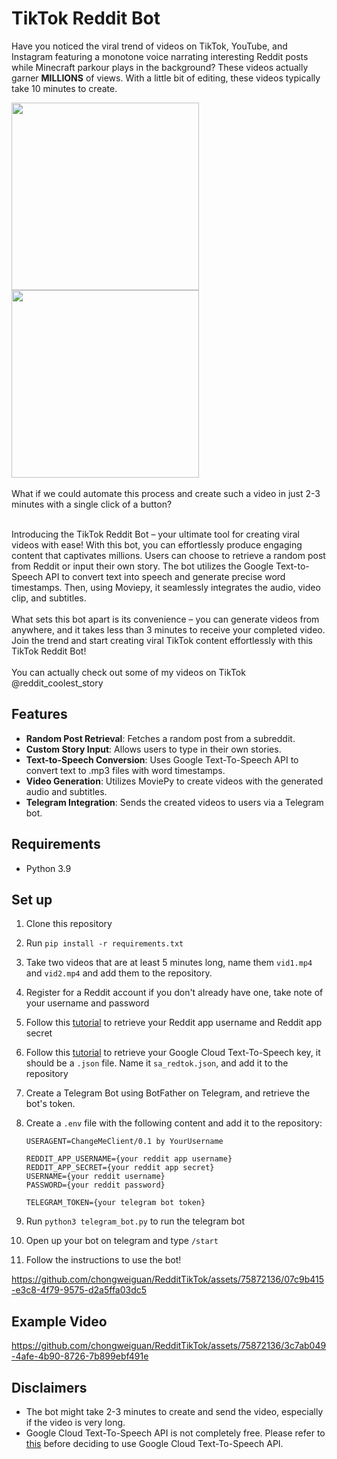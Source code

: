 # TikTok Reddit Bot

Have you noticed the viral trend of videos on TikTok, YouTube, and Instagram featuring a monotone voice narrating interesting Reddit posts while Minecraft parkour plays in the background? These videos actually garner **MILLIONS** of views. With a little bit of editing, these videos typically take 10 minutes to create. 

<img src="https://github.com/chongweiguan/RedditTikTok/assets/75872136/7c8a27c0-55a0-40c8-b34c-80103a749136" width="300"/>
<img src="https://github.com/chongweiguan/RedditTikTok/assets/75872136/c06bcf72-6522-4914-9030-7bbbaf92d74a" width="300"/>

<br>
<br>
What if we could automate this process and create such a video in just 2-3 minutes with a single click of a button?
<br>
<br>

Introducing the TikTok Reddit Bot – your ultimate tool for creating viral videos with ease! With this bot, you can effortlessly produce engaging content that captivates millions. Users can choose to retrieve a random post from Reddit or input their own story. The bot utilizes the Google Text-to-Speech API to convert text into speech and generate precise word timestamps. Then, using Moviepy, it seamlessly integrates the audio, video clip, and subtitles.
<br>
<br>
What sets this bot apart is its convenience – you can generate videos from anywhere, and it takes less than 3 minutes to receive your completed video. Join the trend and start creating viral TikTok content effortlessly with this TikTok Reddit Bot!
<br>
<br>
You can actually check out some of my videos on TikTok @reddit_coolest_story

## Features

- **Random Post Retrieval**: Fetches a random post from a subreddit.
- **Custom Story Input**: Allows users to type in their own stories.
- **Text-to-Speech Conversion**: Uses Google Text-To-Speech API to convert text to .mp3 files with word timestamps.
- **Video Generation**: Utilizes MoviePy to create videos with the generated audio and subtitles.
- **Telegram Integration**: Sends the created videos to users via a Telegram bot.

## Requirements
- Python 3.9

## Set up
1. Clone this repository
2. Run `pip install -r requirements.txt`
3. Take two videos that are at least 5 minutes long, name them `vid1.mp4` and `vid2.mp4` and add them to the repository.
4. Register for a Reddit account if you don't already have one, take note of your username and password
5. Follow this [tutorial](https://www.youtube.com/watch?v=x9boO9x3TDA) to retrieve your Reddit app username and Reddit app secret
6. Follow this [tutorial](https://www.youtube.com/watch?v=GVPWz-nhJhg) to retrieve your Google Cloud Text-To-Speech key, it should be a `.json` file. Name it `sa_redtok.json`, and add it to the repository
7. Create a Telegram Bot using BotFather on Telegram, and retrieve the bot's token.
8. Create a `.env` file with the following content and add it to the repository:

   ```plaintext
   USERAGENT=ChangeMeClient/0.1 by YourUsername

   REDDIT_APP_USERNAME={your reddit app username}
   REDDIT_APP_SECRET={your reddit app secret}
   USERNAME={your reddit username}
   PASSWORD={your reddit password}

   TELEGRAM_TOKEN={your telegram bot token}
   ```

9. Run `python3 telegram_bot.py` to run the telegram bot
10. Open up your bot on telegram and type `/start`
11. Follow the instructions to use the bot!



https://github.com/chongweiguan/RedditTikTok/assets/75872136/07c9b415-e3c8-4f79-9575-d2a5ffa03dc5

## Example Video


https://github.com/chongweiguan/RedditTikTok/assets/75872136/3c7ab049-4afe-4b90-8726-7b899ebf491e




## Disclaimers
- The bot might take 2-3 minutes to create and send the video, especially if the video is very long.
- Google Cloud Text-To-Speech API is not completely free. Please refer to [this](https://cloud.google.com/text-to-speech/pricing) before deciding to use Google Cloud Text-To-Speech API. 
